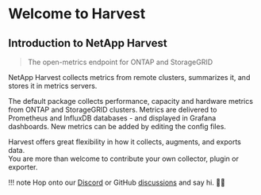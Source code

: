 # Welcome to Harvest

## Introduction to NetApp Harvest

> The open-metrics endpoint for ONTAP and StorageGRID

NetApp Harvest collects metrics from remote clusters, summarizes it, and stores it in metrics servers.

The default package collects performance, capacity and hardware metrics from ONTAP and StorageGRID clusters. 
Metrics are delivered to Prometheus and InfluxDB databases - and displayed in Grafana dashboards.
New metrics can be added by editing the config files.

Harvest offers great flexibility in how it collects, augments, and exports data.  
You are more than welcome to contribute your own collector, plugin or exporter.

!!! note
    Hop onto our [Discord]() or GitHub [discussions]() and say hi. 👋🏽
